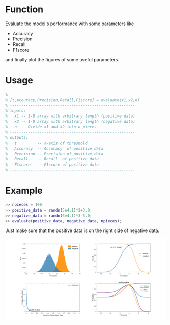 # Function
Evaluate the model's performance with some parameters like
+ Accuracy
+ Precision
+ Recall
+ F1score

and finally plot the figures of some useful parameters.

# Usage
```matlab
% -------------------------------------------------------
% [t,Accuracy,Precision,Recall,F1score] = evaluate(x1,x2,n)
% -------------------------------------------------------
% inputs:
%   x1 -- 1-D array with arbitrary length (positive data)
%   x2 -- 1-D array with arbitrary length (negative data)
%   n  -- Divide x1 and x2 into n pieces
% -------------------------------------------------------
% outputs:
%   t         -- X-axis of threshold
%   Accuracy  -- Accuracy  of positive data
%   Precision -- Precision of positive data
%   Recall    -- Recall  of positive data
%   F1score   -- F1score of positive data
% -------------------------------------------------------
```

# Example
```matlab
>> npieces = 100
>> positive_data = randn(5e4,1)*2+3.0;
>> negative_data = randn(6e4,1)*3-5.0;
>> evaluate(positive_data, negative_data, npieces);
```
Just make sure that the positive data is on the right side of negative data.

![plots](./doc/performance.png)
